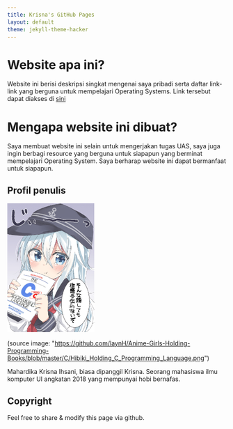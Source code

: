 ```yaml
---
title: Krisna's GitHub Pages
layout: default
theme: jekyll-theme-hacker
---
```


# Website apa ini?

Website ini berisi deskripsi singkat mengenai saya pribadi serta daftar link-link yang berguna untuk mempelajari Operating Systems. Link tersebut dapat diakses di [sini](URLs/)

# Mengapa website ini dibuat?

Saya membuat website ini selain untuk mengerjakan tugas UAS, saya juga ingin berbagi resource yang berguna untuk siapapun yang berminat mempelajari  Operating System.  Saya berharap website ini dapat bermanfaat untuk siapapun.

## Profil penulis

<img src="profile.png" width="200">

(source image: "https://github.com/laynH/Anime-Girls-Holding-Programming-Books/blob/master/C/Hibiki_Holding_C_Programming_Language.png")


Mahardika Krisna Ihsani, biasa dipanggil Krisna. Seorang mahasiswa ilmu komputer UI angkatan 2018 yang mempunyai hobi bernafas.




## Copyright

Feel free to share & modify this page via github. 

